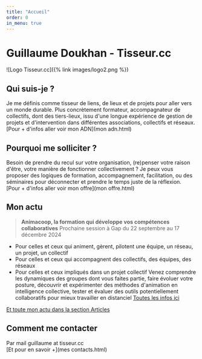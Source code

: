 ```yaml
---
title: "Accueil"
order: 0
in_menu: true
---
```

# Guillaume Doukhan - Tisseur.cc
![Logo Tisseur.cc]({% link images/logo2.png %})
## Qui suis-je ?
Je me définis comme tisseur de liens, de lieux et de projets pour aller vers un monde durable. 
Plus concrètement formateur, accompagnateur de collectifs, dont des tiers-lieux, issu d'une longue expérience de gestion de projets et d'intervention dans différentes associations, collectifs et réseaux.  
[Pour + d'infos aller voir mon ADN](mon adn.html)

## Pourquoi me solliciter ?
Besoin de prendre du recul sur votre organisation, (re)penser votre raison d'être, votre manière de fonctionner collectivement ? Je peux vous proposer des logiques de formation, accompagnement, facilitation, ou des séminaires pour déconnecter et prendre le temps juste de la réflexion.  
[Pour + d'infos aller voir mon offre](mon offre.html)

## Mon actu
> **Animacoop, la formation  qui développe vos compétences collaboratives**
Prochaine session à Gap du 22 septembre au 17 décembre 2024
- Pour celles et ceux qui animent, gèrent, pilotent une équipe, un réseau, un projet, un collectif
- Pour celles et ceux qui accompagnent des collectifs, des équipes, des
réseaux
- Pour celles et ceux impliqués dans un projet collectif
Venez comprendre les dynamiques des groupes dont vous faites partie, faire évoluer votre posture, découvrir et expérimenter des méthodes d'animation en intelligence collective, tester et évaluer des outils potentiellement collaboratifs pour mieux travailler en distanciel
[Toutes les infos ici](https://centre-de-ressources.fr/formation-animacoop/)

[Et toute mon actu dans la section Articles](articles) 

## Comment me contacter
Par mail guillaume at tisseur.cc  
[Et pour en savoir +](mes contacts.html) 